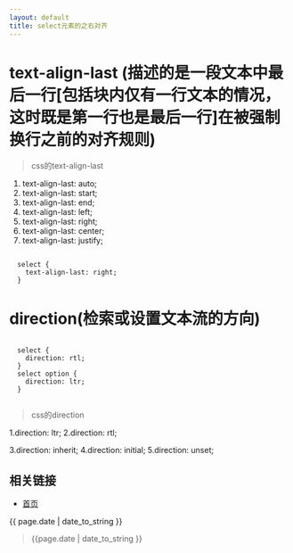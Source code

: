```yaml
---
layout: default
title: select元素的之右对齐
---
```


# text-align-last (描述的是一段文本中最后一行[包括块内仅有一行文本的情况，这时既是第一行也是最后一行]在被强制换行之前的对齐规则)

> css的text-align-last

1. text-align-last: auto;
2. text-align-last: start;
3. text-align-last: end;
4. text-align-last: left;
5. text-align-last: right;
6. text-align-last: center;
7. text-align-last: justify;

```

  select {
    text-align-last: right;
  }

```

# direction(检索或设置文本流的方向)

```

  select {
    direction: rtl;
  }
  select option {
    direction: ltr;
  }
  
```

> css的direction

1.direction: ltr;
2.direction: rtl;

3.direction: inherit;
4.direction: initial;
5.direction: unset;


## 相关链接

- [首页](http://zhishan33.github.io/shanBlog/)

<p>{{ page.date | date_to_string }}</p>

> {{page.date | date_to_string }}
